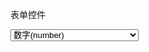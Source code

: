 表单控件

<select name="newtype">
	<option value="number">数字(number)</option>
	<option value="text">字串(text)</option>
	<option value="textarea">文本(textarea)</option>
	<option value="radio">开关(radio)</option>
	<option value="select">单选选择(select)</option>
	<option value="selects">多项选择(selects)</option>
	<option value="color">颜色(color)</option>
	<option value="date">日期(date)</option>
	<option value="datetime">日期/时间(datetime)</option>
	<option value="forum">版块单选(forum)</option>
	<option value="forums">版块多选(forums)</option>
	<option value="group">用户组单选(group)</option>
	<option value="groups">用户组多选(groups)</option>
	<option value="extcredit">扩展积分(extcredit)</option>
	<option value="forum_text">版块/字串(forum_text)</option>
	<option value="forum_textarea">版块/文本(forum_textarea)</option>
	<option value="forum_radio">版块/开关(forum_radio)</option>
	<option value="forum_select">版块/单选选择(forum_select)</option>
	<option value="group_text">用户组/字串(group_text)</option>
	<option value="group_textarea">用户组/文本(group_textarea)</option>
	<option value="group_radio">用户组/开关(group_radio)</option>
	<option value="group_select">用户组/单选选择(group_select)</option>
</select>
			